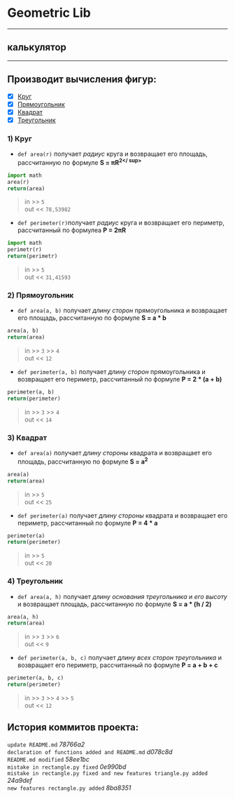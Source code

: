 # Geometric Lib
___
## калькулятор
___
## Производит вычисления фигур:
- [x] [Круг](https://github.com/rediskamen/geometric_lib/blob/main/circle.py)
- [x] [Прямоугольник](https://github.com/rediskamen/geometric_lib/blob/main/rectangle.py)
- [x] [Квадрат](https://github.com/rediskamen/geometric_lib/blob/main/square.py)
- [x] [Треугольник](https://github.com/rediskamen/geometric_lib/blob/main/triangle.py)
### 1) Круг
- `def area(r)` получает *радиус* круга и возвращает его площадь, рассчитанную по формуле **S = πR<sup>2</
sup>**
```python
import math
area(r)
return(area)
```
>in >> `5` \
>out << `78,53982`
- `def perimeter(r)`получает *радиус* круга и возвращает его периметр, рассчитанный по формулеa **P = 2πR**
```python
import math
perimetr(r)
return(perimetr)
```
>in >> `5` \
>out << `31,41593`
### 2) Прямоугольник
- `def area(a, b)` получает *длину сторон* прямоугольника и возвращает его площадь, рассчитанную по
формуле **S = a * b**
```python
area(a, b)
return(area)
```
>in >> `3` >> `4` \
>out << `12`
- `def perimeter(a, b)` получает *длину сторон* прямоугольника и возвращает его периметр, рассчитанный по
формуле **P = 2 * (a + b)**
```python
perimeter(a, b)
return(perimeter)
```
>in >> `3` >> `4` \
>out << `14`
### 3) Квадрат
- `def area(a)` получает *длину стороны* квадрата и возвращает его площадь, рассчитанную по формуле **S =
a<sup>2</sup>**
```python
area(a)
return(area)
```
>in >> `5` \
>out << `25`
- `def perimeter(a)` получает *длину стороны* квадрата и возвращает его периметр, рассчитанный по формуле
**P = 4 * a**
```python
perimeter(a)
return(perimeter)
```
>in >> `5` \
>out << `20`
### 4) Треугольник
- `def area(a, h)` получает *длину основания треугольника* и *его высоту* и возвращает площадь, рассчитанную
по формуле **S = a * (h / 2)**
```python
area(a, h)
return(area)
```
>in >> `3` >> `6` \
>out << `9`
- `def perimeter(a, b, c)` получает *длину всех сторон треугольника* и возвращает его периметр, рассчитанный
по формуле **P = a + b + c**
```python
perimeter(a, b, c)
return(perimeter)
```
>in >> `3` >> `4` >> `5` \
>out << `12`
## История коммитов проекта:
`update README.md` *78766a2* \
`declaration of functions added and README.md` *d078c8d* \
`README.md modified` *58ee1bc* \
`mistake in rectangle.py fixed` *0e990bd* \
`mistake in rectangle.py fixed and new features triangle.py added` *24a9def* \
`new features rectangle.py added` *8ba8351*
